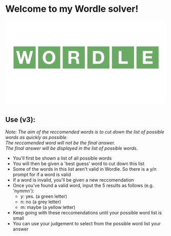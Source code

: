 # Welcome to my Wordle solver!

![](wordle_logo.png)

## Use (v3):

_Note: The aim of the reccomended words is to cut down the list of possible words as quickly as possible. \
The reccomended word will not be the final answer. \
The final answer will be displayed in the list of possible words._

- You'll first be shown a list of all possible words
- You will then be given a 'best guess' word to cut down this list
- Some of the words in this list aren't valid in Wordle. So there is a y/n prompt for if a word is valid
- If a word is invalid, you'll be given a new reccomendation
- Once you've found a valid word, input the 5 results as follows (e.g. 'nymmn'):
  - y: yes. (a green letter)
  - n: no (a grey letter)
  - m: maybe (a yellow letter)
- Keep going with these reccomendations until your possible word list is small
- You can use your judgement to select from the possible word list your answer
